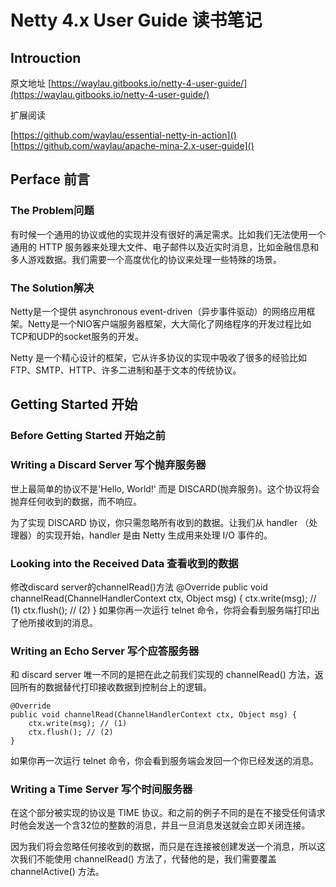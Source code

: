 # Netty 4.x User Guide 读书笔记 #

## Introuction ##

原文地址
[https://waylau.gitbooks.io/netty-4-user-guide/](https://waylau.gitbooks.io/netty-4-user-guide/)

扩展阅读

[https://github.com/waylau/essential-netty-in-action]()
[https://github.com/waylau/apache-mina-2.x-user-guide]()

## Perface 前言 ##

### The Problem问题 ###

有时候一个通用的协议或他的实现并没有很好的满足需求。比如我们无法使用一个通用的 HTTP 服务器来处理大文件、电子邮件以及近实时消息，比如金融信息和多人游戏数据。我们需要一个高度优化的协议来处理一些特殊的场景。

### The Solution解决 ###

Netty是一个提供 asynchronous event-driven（异步事件驱动）的网络应用框架。Netty是一个NIO客户端服务器框架，大大简化了网络程序的开发过程比如TCP和UDP的socket服务的开发。

Netty 是一个精心设计的框架，它从许多协议的实现中吸收了很多的经验比如 FTP、SMTP、HTTP、许多二进制和基于文本的传统协议。

## Getting Started 开始 ##

### Before Getting Started 开始之前 ###

### Writing a Discard Server 写个抛弃服务器 ###

世上最简单的协议不是'Hello, World!' 而是 DISCARD(抛弃服务)。这个协议将会抛弃任何收到的数据，而不响应。

为了实现 DISCARD 协议，你只需忽略所有收到的数据。让我们从 handler （处理器）的实现开始，handler 是由 Netty 生成用来处理 I/O 事件的。

### Looking into the Received Data 查看收到的数据 ###

修改discard server的channelRead()方法
	@Override
	public void channelRead(ChannelHandlerContext ctx, Object msg) {
	      ctx.write(msg); // (1)
	      ctx.flush(); // (2)
	}
如果你再一次运行 telnet 命令，你将会看到服务端打印出了他所接收到的消息。

### Writing an Echo Server 写个应答服务器 ###

和 discard server 唯一不同的是把在此之前我们实现的 channelRead() 方法，返回所有的数据替代打印接收数据到控制台上的逻辑。

	@Override
    public void channelRead(ChannelHandlerContext ctx, Object msg) {
        ctx.write(msg); // (1)
        ctx.flush(); // (2)
    }

如果你再一次运行 telnet 命令，你会看到服务端会发回一个你已经发送的消息。

### Writing a Time Server 写个时间服务器 ###

在这个部分被实现的协议是 TIME 协议。和之前的例子不同的是在不接受任何请求时他会发送一个含32位的整数的消息，并且一旦消息发送就会立即关闭连接。

因为我们将会忽略任何接收到的数据，而只是在连接被创建发送一个消息，所以这次我们不能使用 channelRead() 方法了，代替他的是，我们需要覆盖 channelActive() 方法。
